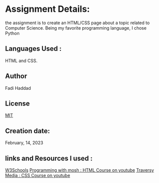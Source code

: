 # Assignment Details:
the assignment is to create an HTML/CSS page about a topic related to Computer Science.
Being my favorite programming language, I chose Python

## Languages Used :
HTML and CSS.


## Author
Fadi Haddad

## License
[MIT](https://choosealicense.com/licenses/mit/)


## Creation date:
February, 14, 2023 


## links and Resources I used :
[W3Schools](https://www.w3schools.com/)
[Programming with mosh : HTML Course on youtube](https://youtu.be/qz0aGYrrlhU)
[Traversy Media : CSS Course on youtube](https://youtu.be/yfoY53QXEnI)
